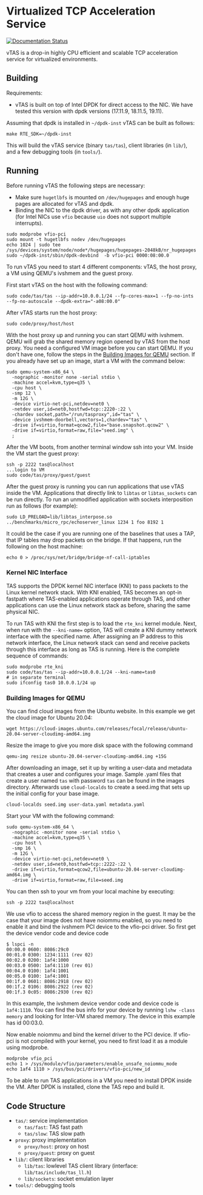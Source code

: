 # Virtualized TCP Acceleration Service

[![Documentation Status](https://readthedocs.org/projects/tas/badge/?version=latest)](https://tas.readthedocs.io/en/latest/?badge=latest)


vTAS is a drop-in highly CPU efficient and scalable TCP acceleration service for
virtualized environments.

## Building
Requirements:
  * vTAS is built on top of Intel DPDK for direct access to the NIC. We have
    tested this version with dpdk versions (17.11.9, 18.11.5, 19.11).

Assuming that dpdk is installed in `~/dpdk-inst` vTAS can be built as follows:
```
make RTE_SDK=~/dpdk-inst
```

This will build the vTAS service (binary `tas/tas`), client libraries (in
`lib/`), and a few debugging tools (in `tools/`).

## Running

Before running vTAS the following steps are necessary:
   * Make sure `hugetlbfs` is mounted on `/dev/hugepages` and enough huge pages are
     allocated for vTAS and dpdk.
   * Binding the NIC to the dpdk driver, as with any other dpdk application (for
     Intel NICs use `vfio` because `uio` does not support multiple interrupts).

```
sudo modprobe vfio-pci
sudo mount -t hugetlbfs nodev /dev/hugepages
echo 1024 | sudo tee /sys/devices/system/node/node*/hugepages/hugepages-2048kB/nr_hugepages
sudo ~/dpdk-inst/sbin/dpdk-devbind  -b vfio-pci 0000:08:00.0
```

To run vTAS you need to start 4 different components:
vTAS, the host proxy, a VM using QEMU's ivshmem and the guest proxy.

First start vTAS on the host with the following command:
```
sudo code/tas/tas --ip-addr=10.0.0.1/24 --fp-cores-max=1 --fp-no-ints --fp-no-autoscale --dpdk-extra="-a08:00.0"
```

After vTAS starts run the host proxy:
```
sudo code/proxy/host/host
```

With the host proxy up and running you can start QEMU with ivshmem. 
QEMU will grab the shared memory region opened by vTAS from the host proxy. 
You need a configured VM image before you can start QEMU. If you don't have one,
follow the steps in the [Building Images for QEMU](#building-images-for-qemu)
section. If you already have set up an image, start a VM with the command below:

```
sudo qemu-system-x86_64 \
  -nographic -monitor none -serial stdio \
  -machine accel=kvm,type=q35 \
  -cpu host \
  -smp 12 \
  -m 12G \
  -device virtio-net-pci,netdev=net0 \
  -netdev user,id=net0,hostfwd=tcp::2220-:22 \
  -chardev socket,path="/run/tasproxy",id="tas" \
  -device ivshmem-doorbell,vectors=1,chardev="tas" \
  -drive if=virtio,format=qcow2,file="base.snapshot.qcow2" \
  -drive if=virtio,format=raw,file="seed.img" \
  ;
```

After the VM boots, from another terminal window ssh into your VM.
Inside the VM start the guest proxy:
```
ssh -p 2222 tas@localhost
...login to VM
sudo code/tas/proxy/guest/guest
```

After the guest proxy is running you can run applications that use vTAS
inside the VM. Applications that directly link to `libtas` or
`libtas_sockets` can be run directly. To run an unmodified application with
sockets interposition run as follows (for example):
```
sudo LD_PRELOAD=lib/libtas_interpose.so ../benchmarks/micro_rpc/echoserver_linux 1234 1 foo 8192 1
```

It could be the case if you are running one of the baselines that uses a TAP, that IP
tables may drop packets on the bridge. If that happens, run the following on the host
machine:
```
echo 0 > /proc/sys/net/bridge/bridge-nf-call-iptables
```

### Kernel NIC Interface

TAS supports the DPDK kernel NIC interface (KNI) to pass packets to the Linux
kernel network stack. With KNI enabled, TAS becomes an opt-in fastpath where
TAS-enabled applications operate through TAS, and other applications can use the
Linux network stack as before, sharing the same physical NIC.

To run TAS with KNI the first step is to load the `rte_kni` kernel module. Next,
when run with the `--kni-name=` option, TAS will create a KNI dummy network
interface with the specified name. After assigning an IP address to this
network interface, the Linux network stack can send and receive packets through
this interface as long as TAS is running. Here is the complete sequence of
commands:

```
sudo modprobe rte_kni
sudo code/tas/tas --ip-addr=10.0.0.1/24 --kni-name=tas0
# in separate terminal
sudo ifconfig tas0 10.0.0.1/24 up
```

### Building Images for QEMU

You can find cloud images from the Ubuntu website. In this example we get
the cloud image for Ubuntu 20.04:
```
wget https://cloud-images.ubuntu.com/releases/focal/release/ubuntu-20.04-server-cloudimg-amd64.img
```

Resize the image to give you more disk space with the following command
```
qemu-img resize ubuntu-20.04-server-cloudimg-amd64.img +15G
```

After downloading an image, set it up by writing a user-data
and metadata that creates a user and configures your image.
Sample .yaml files that create a user named `tas` with password
`tas` can be found in the images directory. Afterwards use `cloud-localds`
to create a seed.img that sets up the initial config for your base image.

```
cloud-localds seed.img user-data.yaml metadata.yaml
```

Start your VM with the following command:

```
sudo qemu-system-x86_64 \
  -nographic -monitor none -serial stdio \
  -machine accel=kvm,type=q35 \
  -cpu host \
  -smp 16 \
  -m 12G \
  -device virtio-net-pci,netdev=net0 \
  -netdev user,id=net0,hostfwd=tcp::2222-:22 \
  -drive if=virtio,format=qcow2,file=ubuntu-20.04-server-cloudimg-amd64.img \
  -drive if=virtio,format=raw,file=seed.img
```

You can then ssh to your vm from your local machine by executing:

```
ssh -p 2222 tas@localhost
```

We use vfio to access the shared memory region in the guest. It may be the
case that your image does not have noiommu enabled, so you need to enable it
and bind the ivshmem PCI device to the vfio-pci driver. So first get the device
vendor code and device code

```
$ lspci -n
00:00.0 0600: 8086:29c0
00:01.0 0300: 1234:1111 (rev 02)
00:02.0 0200: 1af4:1000
00:03.0 0500: 1af4:1110 (rev 01)
00:04.0 0100: 1af4:1001
00:05.0 0100: 1af4:1001
00:1f.0 0601: 8086:2918 (rev 02)
00:1f.2 0106: 8086:2922 (rev 02)
00:1f.3 0c05: 8086:2930 (rev 02)
```

In this example, the ivshmem device vendor code and device code is `1af4:1110`.
You can find the bus info for your device by running `lshw -class memory` and
looking for Inter-VM shared memory. The device in this example has id 00:03.0.

Now enable noiommu and bind the kernel driver to the PCI device. If vfio-pci is
not compiled with your kernel, you need to first load it as a module using
modprobe.

```
modprobe vfio_pci
echo 1 > /sys/module/vfio/parameters/enable_unsafe_noiommu_mode
echo 1af4 1110 > /sys/bus/pci/drivers/vfio-pci/new_id
```

To be able to run TAS applications in a VM you need to install DPDK inside
the VM. After DPDK is installed, clone the TAS repo and build it.

## Code Structure
  * `tas/`: service implementation
    * `tas/fast`: TAS fast path
    * `tas/slow`: TAS slow path
  * `proxy`: proxy implementation
    * `proxy/host`: proxy on host
    * `proxy/guest`: proxy on guest  
  * `lib/`: client libraries
    * `lib/tas`: lowlevel TAS client library (interface:
      `lib/tas/include/tas_ll.h`)
    * `lib/sockets`: socket emulation layer
  * `tools/`: debugging tools
